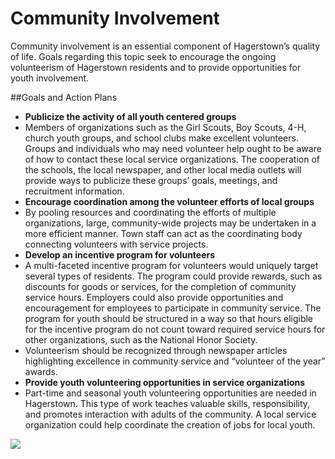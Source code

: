 # Community Involvement

Community involvement is an essential component of Hagerstown’s quality of life.  Goals regarding this topic seek to encourage the ongoing volunteerism of Hagerstown residents and to provide opportunities for youth involvement. 

##Goals and Action Plans
-	**Publicize the activity of all youth centered groups**
  - Members of organizations such as the Girl Scouts, Boy Scouts, 4-H, church youth groups, and school clubs make excellent volunteers.  Groups and individuals who may need volunteer help ought to be aware of how to contact these local service organizations.  The cooperation of the schools, the local newspaper, and other local media outlets will provide ways to publicize these groups’ goals, meetings, and recruitment information.
-	**Encourage coordination among the volunteer efforts of local groups**
  - By pooling resources and coordinating the efforts of multiple organizations, large, community-wide projects may be undertaken in a more efficient manner.  Town staff can act as the coordinating body connecting volunteers with service projects.
-	**Develop an incentive program for volunteers**
  - A multi-faceted incentive program for volunteers would uniquely target several types of residents.  The program could provide rewards, such as discounts for goods or services, for the completion of community service hours.  Employers could also provide opportunities and encouragement for employees to participate in community service.  The program for youth should be structured in a way so that hours eligible for the incentive program do not count toward required service hours for other organizations, such as the National Honor Society. 
  - Volunteerism should be recognized through newspaper articles highlighting excellence in community service and “volunteer of the year” awards.
-	**Provide youth volunteering opportunities in service organizations**
  - Part-time and seasonal youth volunteering opportunities are needed in Hagerstown.  This type of work teaches valuable skills, responsibility, and promotes interaction with adults of the community.  A local service organization could help coordinate the creation of jobs for local youth.

<a href="http://farm6.staticflickr.com/5495/10934757984_e6ddfe57eb_o.jpg" class="thumb" rel="fancy"><img src="http://farm6.staticflickr.com/5495/10934757984_cdb984d81c_m.jpg" /></a>